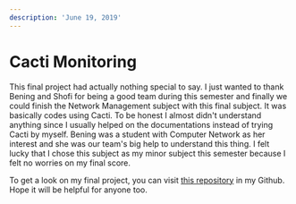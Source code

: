 ```yaml
---
description: 'June 19, 2019'
---
```


# Cacti Monitoring

This final project had actually nothing special to say. I just wanted to thank Bening and Shofi for being a good team during this semester and finally we could finish the Network Management subject with this final subject. It was basically codes using Cacti. To be honest I almost didn't understand anything since I usually helped on the documentations instead of trying Cacti by myself. Bening was a student with Computer Network as her interest and she was our team's big help to understand this thing. I felt lucky that I chose this subject as my minor subject this semester because I felt no worries on my final score.

To get a look on my final project, you can visit [this repository](https://github.com/realicejoanne/manjar-project) in my Github. Hope it will be helpful for anyone too.

